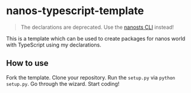# nanos-typescript-template
> The declarations are deprecated. Use the [nanosts CLI](https://github.com/NanosWorldTS/nanos-typescript-cli) instead!

This is a template which can be used to create packages for nanos world with TypeScript using my declarations.

## How to use
Fork the template. Clone your repository. Run the `setup.py` via `python setup.py`. Go through the wizard. Start coding!
